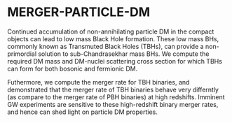 # MERGER-PARTICLE-DM
Continued accumulation of non-annihilating particle DM in the compact objects can lead to low mass Black Hole formation. These low mass BHs, commonly known as Transmuted Black Holes (TBHs), can provide a non-primordial solution to sub-Chandrasekhar mass BHs. We compute the required DM mass and DM-nuclei scattering cross section for which TBHs can form for both bosonic and fermionic DM.

Futhermore, we compute the merger rate for TBH binaries, and demonstrated that the merger rate of TBH binaries behave very differntly (as compare to the merger rate of PBH binaries) at high redshifts. Imminent GW experiments are sensitive to these high-redshift binary merger rates, and hence can shed light on particle DM properties.
